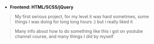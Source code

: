 - **Frontend: HTML/SCSS/jQuery**

> My first serious project, for my level it was hard sometimes, some things I was doing for long long hours :)
but i really liked it

> Many info about how to do something like this i got on youtube channel course, and many things I did by myself
